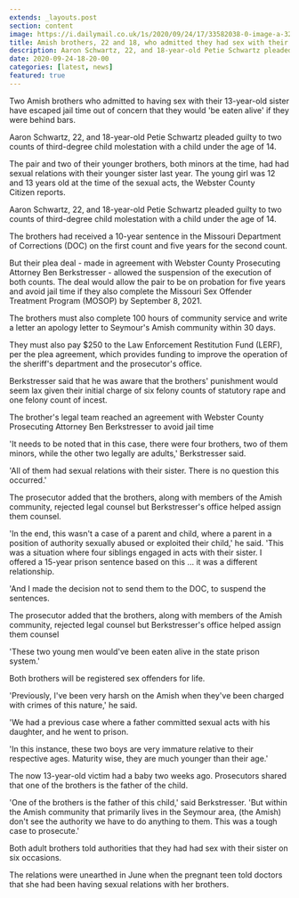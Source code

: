 ```yaml
---
extends: _layouts.post
section: content
image: https://i.dailymail.co.uk/1s/2020/09/24/17/33582038-0-image-a-32_1600964930500.jpg 
title: Amish brothers, 22 and 18, who admitted they had sex with their 13-year-old sister AVOID jail time 
description: Aaron Schwartz, 22, and 18-year-old Petie Schwartz pleaded guilty to two counts of third-degree child molestation with a child under the age of 14. 
date: 2020-09-24-18-20-00 
categories: [latest, news] 
featured: true 
--- 
```

Two Amish brothers who admitted to having sex with their 13-year-old sister have escaped jail time out of concern that they would 'be eaten alive' if they were behind bars. 

Aaron Schwartz, 22, and 18-year-old Petie Schwartz pleaded guilty to two counts of third-degree child molestation with a child under the age of 14. 

The pair and two of their younger brothers, both minors at the time, had had sexual relations with their younger sister last year. The young girl was 12 and 13 years old at the time of the sexual acts, the Webster County Citizen reports.  

Aaron Schwartz, 22, and 18-year-old Petie Schwartz pleaded guilty to two counts of third-degree child molestation with a child under the age of 14.

The brothers had received a 10-year sentence in the Missouri Department of Corrections (DOC) on the first count and five years for the second count. 

But their plea deal - made in agreement with Webster County Prosecuting Attorney Ben Berkstresser - allowed the suspension of the execution of both counts. The deal would allow the pair to be on probation for five years and avoid jail time if they also complete the Missouri Sex Offender Treatment Program (MOSOP) by September 8, 2021. 

The brothers must also complete 100 hours of community service and write a letter an apology letter to Seymour's Amish community within 30 days.  

They must also pay $250 to the Law Enforcement Restitution Fund (LERF), per the plea agreement, which provides funding to improve the operation of the sheriff's department and the prosecutor's office. 

Berkstresser said that he was aware that the brothers' punishment would seem lax given their initial charge of six felony counts of statutory rape and one felony count of incest.     

The brother's legal team reached an agreement with Webster County Prosecuting Attorney Ben Berkstresser to avoid jail time

'It needs to be noted that in this case, there were four brothers, two of them minors, while the other two legally are adults,' Berkstresser said.

'All of them had sexual relations with their sister. There is no question this occurred.'

The prosecutor added that the brothers, along with members of the Amish community, rejected legal counsel but Berkstresser's office helped assign them counsel.  

'In the end, this wasn't a case of a parent and child, where a parent in a position of authority sexually abused or exploited their child,' he said. 'This was a situation where four siblings engaged in acts with their sister. I offered a 15-year prison sentence based on this ... it was a different relationship.

'And I made the decision not to send them to the DOC, to suspend the sentences.

The prosecutor added that the brothers, along with members of the Amish community, rejected legal counsel but Berkstresser's office helped assign them counsel

'These two young men would've been eaten alive in the state prison system.'

Both brothers will be registered sex offenders for life.  

'Previously, I've been very harsh on the Amish when they've been charged with crimes of this nature,' he said.

'We had a previous case where a father committed sexual acts with his daughter, and he went to prison.

'In this instance, these two boys are very immature relative to their respective ages. Maturity wise, they are much younger than their age.' 

The now 13-year-old victim had a baby two weeks ago. Prosecutors shared that one of the brothers is the father of the child. 

'One of the brothers is the father of this child,' said Berkstresser. 'But within the Amish community that primarily lives in the Seymour area, (the Amish) don't see the authority we have to do anything to them. This was a tough case to prosecute.' 

Both adult brothers told authorities that they had had sex with their sister on six occasions. 

The relations were unearthed in June when the pregnant teen told doctors that she had been having sexual relations with her brothers. 

